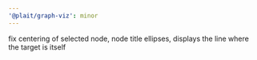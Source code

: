 ```yaml
---
'@plait/graph-viz': minor
---
```


fix centering of selected node, node title ellipses, displays the line where the target is itself
